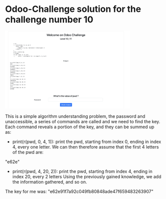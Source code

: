 # Odoo-Challenge solution for the challenge number 10

<img src="/assets/challenge10.png" width=80% height=80%> 

This is a simple algorithm understanding problem, the password and unaccessible, a series of commands are called and we need to find the key.
Each command reveals a portion of the key, and they can be summed up as:
- print(r(pwd, 0, 4, 1)): print the pwd, starting from index 0, ending in index 4, every one letter.
We can then therefore assume that the first 4 letters of the pwd are:

"e62e"

- print(r(pwd, 4, 20, 2)): print the pwd, starting from index 4, ending in index 20, every 2 letters
Using the previously gained knowledge, we add the information gathered, and so on.

The key for me was:
"e62e91f7a92c049fb80848ade47f659483263907"
